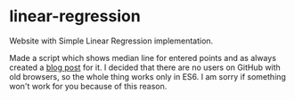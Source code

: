 # linear-regression
Website with Simple Linear Regression implementation.

Made a script which shows median line for entered points and as always created a [blog post](https://fabritsius.github.io/linear-regression/) for it.
I decided that there are no users on GitHub with old browsers, so the whole thing works only in ES6.
I am sorry if something won't work for you because of this reason.
